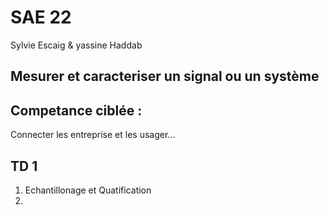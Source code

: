 # SAE 22

Sylvie Escaig
& yassine Haddab

## Mesurer et caracteriser un signal ou un système

## Competance ciblée : 

Connecter les entreprise et les usager...

## TD 1

1. Echantillonage et Quatification
2. 
